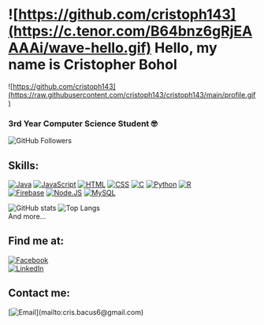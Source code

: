 # ![https://github.com/cristoph143](https://c.tenor.com/B64bnz6gRjEAAAAi/wave-hello.gif)    Hello, my name is Cristopher Bohol

![https://github.com/cristoph143](https://raw.githubusercontent.com/cristoph143/cristoph143/main/profile.gif)

### 3rd Year Computer Science Student 🤓

![GitHub Followers](https://img.shields.io/github/followers/cristoph143?style=social)

## Skills:
[![Java](https://img.shields.io/badge/Java-007396?style=for-the-badge&logo=java&logoColor=white&labelColor=101010)]()
[![JavaScript](https://img.shields.io/badge/JavaScript-F7DF1E?style=for-the-badge&logo=javascript&logoColor=white&labelColor=101010)]()
[![HTML](https://img.shields.io/badge/HTML5-E34F26?style=for-the-badge&logo=HTML5&logoColor=white&labelColor=101010)]()
[![CSS](https://img.shields.io/badge/CSS3-1572B6?style=for-the-badge&logo=CSS3&logoColor=white&labelColor=101010)]()
[![C](https://img.shields.io/badge/C-00599C?style=for-the-badge&logo=c&logoColor=white&labelColor=101010)]()
[![Python](https://img.shields.io/badge/Python-3776AB?style=for-the-badge&logo=python&logoColor=white&labelColor=101010)]()
[![R](https://img.shields.io/badge/R-3776AB?style=for-the-badge&logo=r&logoColor=white&labelColor=101010)]()
<br>
[![Firebase](https://img.shields.io/badge/Firebase-FFCA28?style=for-the-badge&logo=firebase&logoColor=white&labelColor=101010)]()
[![Node.JS](https://img.shields.io/badge/Node.JS-339933?style=for-the-badge&logo=node.js&logoColor=white&labelColor=101010)]()
[![MySQL](https://img.shields.io/badge/MySQL-4479A1?style=for-the-badge&logo=mysql&logoColor=white&labelColor=101010)]()

![GitHub stats](https://github-readme-stats.vercel.app/api?username=cristoph143&show_icons=true&theme=maroongold&line_height=28.5%22%20style=%22vertical-align:middle)
![Top Langs](https://github-readme-stats.vercel.app/api/top-langs/?username=cristoph143&langs_count=10&layout=compact&theme=maroongold)
<br>
And more...

## Find me at:

[![Facebook](https://img.shields.io/badge/Facebook-Micro.Toph143-1877F2?style=for-the-badge&logo=facebook&logoColor=white&labelColor=101010)](https://web.facebook.com/Micro.Toph143/)
<br>
[![LinkedIn](https://img.shields.io/badge/LinkedIn-Cristopher_Bohol-0077B5?style=for-the-badge&logo=linkedin&logoColor=white&labelColor=101010)](https://www.linkedin.com/in/cristopher-bohol-990560151/)

## Contact me:

[![Email](https://img.shields.io/badge/cris.bacus6@gmail.com-my_personal_email_(slow_response)-D14836?style=for-the-badge&logo=gmail&logoColor=white&labelColor=101010)](mailto:cris.bacus6@gmail.com)
<!--
**cristoph143/cristoph143** is a ✨ _special_ ✨ repository because its `README.md` (this file) appears on your GitHub profile.

Here are some ideas to get you started:

- 🔭 I’m currently working on ...
- 🌱 I’m currently learning ...
- 👯 I’m looking to collaborate on ...
- 🤔 I’m looking for help with ...
- 💬 Ask me about ...
- 📫 How to reach me: ...
- 😄 Pronouns: ...
- ⚡ Fun fact: ...
-->
